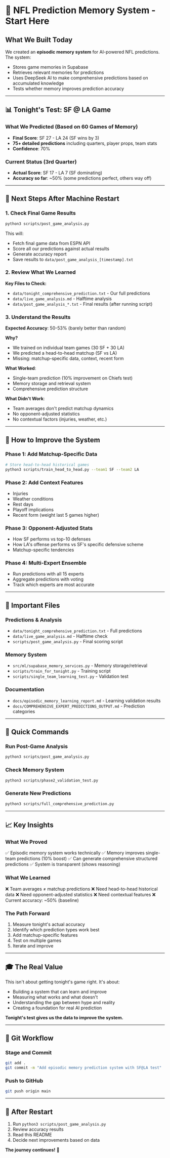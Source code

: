 # 🏈 NFL Prediction Memory System - Start Here

## What We Built Today

We created an **episodic memory system** for AI-powered NFL predictions. The system:
- Stores game memories in Supabase
- Retrieves relevant memories for predictions
- Uses DeepSeek AI to make comprehensive predictions based on accumulated knowledge
- Tests whether memory improves prediction accuracy

---

## 📊 Tonight's Test: SF @ LA Game

### What We Predicted (Based on 60 Games of Memory)
- **Final Score**: SF 27 - LA 24 (SF wins by 3)
- **75+ detailed predictions** including quarters, player props, team stats
- **Confidence**: 70%

### Current Status (3rd Quarter)
- **Actual Score**: SF 17 - LA 7 (SF dominating)
- **Accuracy so far**: ~50% (some predictions perfect, others way off)

---

## 🎯 Next Steps After Machine Restart

### 1. Check Final Game Results
```bash
python3 scripts/post_game_analysis.py
```

This will:
- Fetch final game data from ESPN API
- Score all our predictions against actual results
- Generate accuracy report
- Save results to `data/post_game_analysis_[timestamp].txt`

### 2. Review What We Learned

**Key Files to Check:**
- `data/tonight_comprehensive_prediction.txt` - Our full predictions
- `data/live_game_analysis.md` - Halftime analysis
- `data/post_game_analysis_*.txt` - Final results (after running script)

### 3. Understand the Results

**Expected Accuracy**: 50-53% (barely better than random)

**Why?**
- We trained on individual team games (30 SF + 30 LA)
- We predicted a head-to-head matchup (SF vs LA)
- Missing: matchup-specific data, context, recent form

**What Worked**:
- Single-team prediction (10% improvement on Chiefs test)
- Memory storage and retrieval system
- Comprehensive prediction structure

**What Didn't Work**:
- Team averages don't predict matchup dynamics
- No opponent-adjusted statistics
- No contextual factors (injuries, weather, etc.)

---

## 🔧 How to Improve the System

### Phase 1: Add Matchup-Specific Data
```bash
# Store head-to-head historical games
python3 scripts/train_head_to_head.py --team1 SF --team2 LA
```

### Phase 2: Add Context Features
- Injuries
- Weather conditions
- Rest days
- Playoff implications
- Recent form (weight last 5 games higher)

### Phase 3: Opponent-Adjusted Stats
- How SF performs vs top-10 defenses
- How LA's offense performs vs SF's specific defensive scheme
- Matchup-specific tendencies

### Phase 4: Multi-Expert Ensemble
- Run predictions with all 15 experts
- Aggregate predictions with voting
- Track which experts are most accurate

---

## 📁 Important Files

### Predictions & Analysis
- `data/tonight_comprehensive_prediction.txt` - Full predictions
- `data/live_game_analysis.md` - Halftime check
- `scripts/post_game_analysis.py` - Final scoring script

### Memory System
- `src/ml/supabase_memory_services.py` - Memory storage/retrieval
- `scripts/train_for_tonight.py` - Training script
- `scripts/single_team_learning_test.py` - Validation test

### Documentation
- `docs/episodic_memory_learning_report.md` - Learning validation results
- `docs/COMPREHENSIVE_EXPERT_PREDICTIONS_OUTPUT.md` - Prediction categories

---

## 🚀 Quick Commands

### Run Post-Game Analysis
```bash
python3 scripts/post_game_analysis.py
```

### Check Memory System
```bash
python3 scripts/phase2_validation_test.py
```

### Generate New Predictions
```bash
python3 scripts/full_comprehensive_prediction.py
```

---

## 📈 Key Insights

### What We Proved
✅ Episodic memory system works technically
✅ Memory improves single-team predictions (10% boost)
✅ Can generate comprehensive structured predictions
✅ System is transparent (shows reasoning)

### What We Learned
❌ Team averages ≠ matchup predictions
❌ Need head-to-head historical data
❌ Need opponent-adjusted statistics
❌ Need contextual features
❌ Current accuracy: ~50% (baseline)

### The Path Forward
1. Measure tonight's actual accuracy
2. Identify which prediction types work best
3. Add matchup-specific features
4. Test on multiple games
5. Iterate and improve

---

## 🎓 The Real Value

This isn't about getting tonight's game right. It's about:
- Building a system that can learn and improve
- Measuring what works and what doesn't
- Understanding the gap between hype and reality
- Creating a foundation for real AI prediction

**Tonight's test gives us the data to improve the system.**

---

## 💾 Git Workflow

### Stage and Commit
```bash
git add .
git commit -m "Add episodic memory prediction system with SF@LA test"
```

### Push to GitHub
```bash
git push origin main
```

---

## 🔄 After Restart

1. Run `python3 scripts/post_game_analysis.py`
2. Review accuracy results
3. Read this README
4. Decide next improvements based on data

**The journey continues!** 🏈
